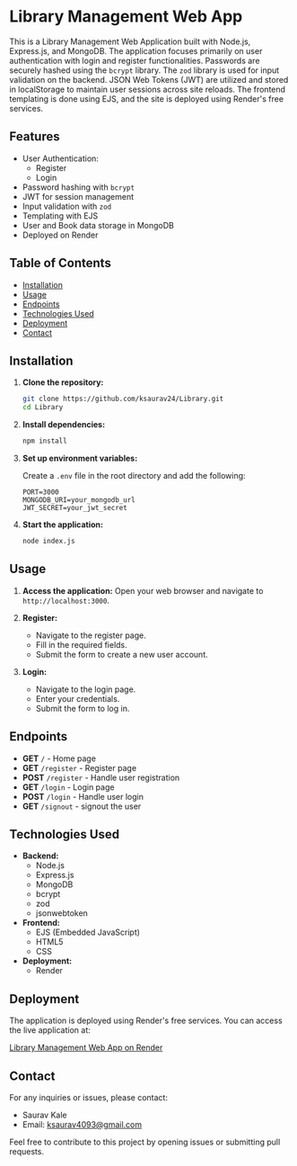 
# Library Management Web App

This is a Library Management Web Application built with Node.js, Express.js, and MongoDB. The application focuses primarily on user authentication with login and register functionalities. Passwords are securely hashed using the `bcrypt` library. The `zod` library is used for input validation on the backend. JSON Web Tokens (JWT) are utilized and stored in localStorage to maintain user sessions across site reloads. The frontend templating is done using EJS, and the site is deployed using Render's free services.

## Features

- User Authentication:
  - Register
  - Login
- Password hashing with `bcrypt`
- JWT for session management
- Input validation with `zod`
- Templating with EJS
- User and Book data storage in MongoDB
- Deployed on Render

## Table of Contents

- [Installation](#installation)
- [Usage](#usage)
- [Endpoints](#endpoints)
- [Technologies Used](#technologies-used)
- [Deployment](#deployment)
- [Contact](#contact)

## Installation

1. **Clone the repository:**
    ```bash
    git clone https://github.com/ksaurav24/Library.git
    cd Library
    ```

2. **Install dependencies:**
    ```bash
    npm install
    ```

3. **Set up environment variables:**

    Create a `.env` file in the root directory and add the following:
    ```plaintext
    PORT=3000
    MONGODB_URI=your_mongodb_url
    JWT_SECRET=your_jwt_secret
    ```

4. **Start the application:**
    ```bash
    node index.js
    ```

## Usage

1. **Access the application:**
    Open your web browser and navigate to `http://localhost:3000`.

2. **Register:**
    - Navigate to the register page.
    - Fill in the required fields.
    - Submit the form to create a new user account.

3. **Login:**
    - Navigate to the login page.
    - Enter your credentials.
    - Submit the form to log in.

## Endpoints

- **GET** `/` - Home page
- **GET** `/register` - Register page
- **POST** `/register` - Handle user registration
- **GET** `/login` - Login page
- **POST** `/login` - Handle user login
- **GET** `/signout` - signout the user

## Technologies Used

- **Backend:**
  - Node.js
  - Express.js
  - MongoDB
  - bcrypt
  - zod
  - jsonwebtoken
- **Frontend:**
  - EJS (Embedded JavaScript)
  - HTML5
  - CSS
- **Deployment:**
  - Render

## Deployment

The application is deployed using Render's free services. You can access the live application at:

[Library Management Web App on Render](https://library-eufm.onrender.com)

## Contact

For any inquiries or issues, please contact:

- Saurav Kale
- Email: ksaurav4093@gmail.com

Feel free to contribute to this project by opening issues or submitting pull requests.
